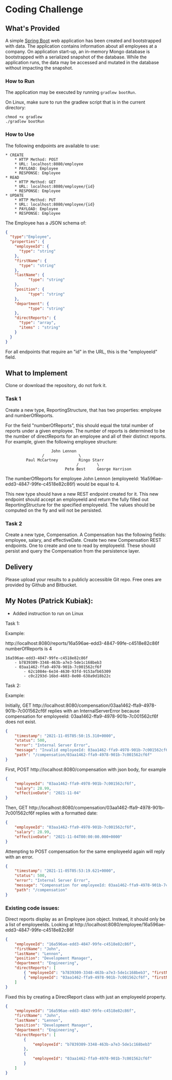 # Coding Challenge
## What's Provided
A simple [Spring Boot](https://projects.spring.io/spring-boot/) web application has been created and bootstrapped 
with data. The application contains information about all employees at a company. On application start-up, an in-memory 
Mongo database is bootstrapped with a serialized snapshot of the database. While the application runs, the data may be
accessed and mutated in the database without impacting the snapshot.

### How to Run
The application may be executed by running `gradlew bootRun`.

On Linux, make sure to run the gradlew script that is in the current directory:
```
chmod +x gradlew
./gradlew bootRun
```

### How to Use
The following endpoints are available to use:
```
* CREATE
    * HTTP Method: POST 
    * URL: localhost:8080/employee
    * PAYLOAD: Employee
    * RESPONSE: Employee
* READ
    * HTTP Method: GET 
    * URL: localhost:8080/employee/{id}
    * RESPONSE: Employee
* UPDATE
    * HTTP Method: PUT 
    * URL: localhost:8080/employee/{id}
    * PAYLOAD: Employee
    * RESPONSE: Employee
```
The Employee has a JSON schema of:
```json
{
  "type":"Employee",
  "properties": {
    "employeeId": {
      "type": "string"
    },
    "firstName": {
      "type": "string"
    },
    "lastName": {
          "type": "string"
    },
    "position": {
          "type": "string"
    },
    "department": {
          "type": "string"
    },
    "directReports": {
      "type": "array",
      "items" : "string"
    }
  }
}
```
For all endpoints that require an "id" in the URL, this is the "employeeId" field.

## What to Implement
Clone or download the repository, do not fork it.

### Task 1
Create a new type, ReportingStructure, that has two properties: employee and numberOfReports.

For the field "numberOfReports", this should equal the total number of reports under a given employee. The number of 
reports is determined to be the number of directReports for an employee and all of their distinct reports. For example, 
given the following employee structure:
```
                    John Lennon
                /               \
         Paul McCartney         Ringo Starr
                               /        \
                          Pete Best     George Harrison
```
The numberOfReports for employee John Lennon (employeeId: 16a596ae-edd3-4847-99fe-c4518e82c86f) would be equal to 4. 

This new type should have a new REST endpoint created for it. This new endpoint should accept an employeeId and return 
the fully filled out ReportingStructure for the specified employeeId. The values should be computed on the fly and will 
not be persisted.

### Task 2
Create a new type, Compensation. A Compensation has the following fields: employee, salary, and effectiveDate. Create 
two new Compensation REST endpoints. One to create and one to read by employeeId. These should persist and query the 
Compensation from the persistence layer.

## Delivery
Please upload your results to a publicly accessible Git repo. Free ones are provided by Github and Bitbucket.


## My Notes (Patrick Kubiak):
- Added instruction to run on Linux

Task 1:

Example:

http://localhost:8080/reports/16a596ae-edd3-4847-99fe-c4518e82c86f  
numberOfReports is 4
```
16a596ae-edd3-4847-99fe-c4518e82c86f
    - b7839309-3348-463b-a7e3-5de1c168beb3
    - 03aa1462-ffa9-4978-901b-7c001562cf6f
        - 62c1084e-6e34-4630-93fd-9153afb65309
        - c0c2293d-16bd-4603-8e08-638a9d18b22c
```

Task 2:

Example:

Initially, GET http://localhost:8080/compensation/03aa1462-ffa9-4978-901b-7c001562cf6f replies with an
InternalServerError because compensation for employeeId: 03aa1462-ffa9-4978-901b-7c001562cf6f does not exist.
```json
{
    "timestamp": "2021-11-05T05:50:15.310+0000",
    "status": 500,
    "error": "Internal Server Error",
    "message": "Invalid employeeId: 03aa1462-ffa9-4978-901b-7c001562cf6f",
    "path": "/compensation/03aa1462-ffa9-4978-901b-7c001562cf6f"
}
```

First, POST http://localhost:8080/compensation with json body, for example
```json
{
    "employeeId": "03aa1462-ffa9-4978-901b-7c001562cf6f",
    "salary": 28.99,
    "effectiveDate": "2021-11-04"
}
```

Then, GET http://localhost:8080/compensation/03aa1462-ffa9-4978-901b-7c001562cf6f replies with a formatted date:
```json
{
    "employeeId": "03aa1462-ffa9-4978-901b-7c001562cf6f",
    "salary": 28.99,
    "effectiveDate": "2021-11-04T00:00:00.000+0000"
}
```

Attempting to POST compensation for the same employeeId again will reply with an error.
```json
{
    "timestamp": "2021-11-05T05:53:19.621+0000",
    "status": 500,
    "error": "Internal Server Error",
    "message": "Compensation for employeeId: 03aa1462-ffa9-4978-901b-7c001562cf6f already exists!",
    "path": "/compensation"
}
```

### Existing code issues:

Direct reports display as an Employee json object. Instead, it should only be a list of employeeIds.
Looking at http://localhost:8080/employee/16a596ae-edd3-4847-99fe-c4518e82c86f
```json
{
    "employeeId": "16a596ae-edd3-4847-99fe-c4518e82c86f",
    "firstName": "John",
    "lastName": "Lennon",
    "position": "Development Manager",
    "department": "Engineering",
    "directReports": [
        { "employeeId": "b7839309-3348-463b-a7e3-5de1c168beb3", "firstName": null, "lastName": null, "position": null, "department": null, "directReports": null },
        { "employeeId": "03aa1462-ffa9-4978-901b-7c001562cf6f", "firstName": null, "lastName": null, "position": null, "department": null, "directReports": null }
    ]
}
```
Fixed this by creating a DirectReport class with just an employeeId property.
```json
{
    "employeeId": "16a596ae-edd3-4847-99fe-c4518e82c86f",
    "firstName": "John",
    "lastName": "Lennon",
    "position": "Development Manager",
    "department": "Engineering",
    "directReports": [
        {
            "employeeId": "b7839309-3348-463b-a7e3-5de1c168beb3"
        },
        {
            "employeeId": "03aa1462-ffa9-4978-901b-7c001562cf6f"
        }
    ]
}
```